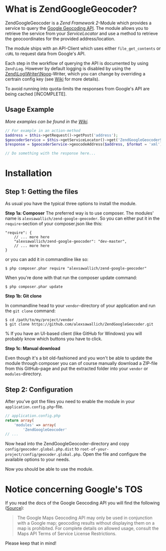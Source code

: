 # What is ZendGoogleGeocoder?
ZendGoogleGeocoder is a *Zend Framework 2*-Module which provides a service to query the [Google Geocoding API](https://developers.google.com/maps/documentation/geocoding/intro).
The module allows you to retrieve the service from your *ServiceLocator* and use a method to retrieve the geocoordinates for the
provided address/location.

The module ships with an API-Client which uses either `file_get_contents` or `cURL` to request data from Google's API.

Each step in the workflow of querying the API is documented by using `Zend\Log`. However by default logging is disabled by using
the [Zend\Log\Writer\Noop](http://framework.zend.com/manual/current/en/modules/zend.log.writers.html#stubbing-out-the-writer)-Writer,
which you can change by overriding a certrain config key (see [Wiki](https://github.com/alexsawallich/ZendGoogleGeocoder/wiki) for more details).

To avoid running into quota-limits the responses from Google's API are being cached [INCOMPLETE].

## Usage Example
*More examples can be found in the [Wiki](https://github.com/alexsawallich/ZendGoogleGeocoder/wiki).*

```php
// For example in an action-method
$address = $this->getRequest()->getPost('address');
$geocoderService = $this->getServiceLocator()->get('ZendGoogleGeocoderService');
$response = $geocoderService->geocodeAddress($address, $format = 'xml');

// Do something with the response here...
```

# Installation

## Step 1: Getting the files
As usual you have the typical three options to install the module.

**Step 1a: Composer**
The preferred way is to use composer. The modules' name is `alexsawallich/zend-google-geocoder`. So you can either put it in the `require`-section of your
composer.json like this:

	"require": {
		// ... more here
		"alexsawallich/zend-google-geocoder": "dev-master",
		// ... more here
	}

or you can add it in commandline like so:

	$ php composer.phar require "alexsawallich/zend-google-geocoder"

When you're done with that run the composer update command:

	$ php composer.phar update

**Step 1b: Git clone**

In commandline head to your `vendor`-directory of your application and run the `git clone` command:

	$ cd /path/to/my/project/vendor
	$ git clone https://github.com/alexsawallich/ZendGoogleGeocoder.git
%
If you have an UI-based client (like GitHub for Windows) you will probably know which buttons you have to click.

**Step 1c: Manual download**

Even though it's a bit old-fashioned and you won't be able to update the module through composer you can of course manually download a ZIP-file from this GitHub-page
and put the extracted folder into your `vendor` or `modules`-directory.

## Step 2: Configuration

After you've got the files you need to enable the module in your `application.config.php`-file.

```php
// application.config.php
return array(
	'modules' => array(
		'ZendGoogleGeocoder'
// ...
```

Now head into the ZendGoogleGeocoder-directory and copy `config/geocoder.global.php.dist` to `root-of-your-project/config/geocoder.global.php`. Open the file
and configure the available options to your needs.

Now you should be able to use the module.

# Notice concerning Google's TOS
If you read the docs of the Google Geocoding API you will find the following ([Source](https://developers.google.com/maps/documentation/geocoding/usage-limits#terms-of-use-restrictions)):
> The Google Maps Geocoding API may only be used in conjunction with a Google map; geocoding results without displaying them on a map is prohibited. For complete details on allowed usage, consult the Maps API Terms of Service License Restrictions.

Please keep that in mind!